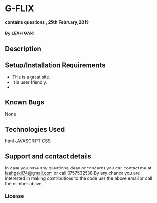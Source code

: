 #  G-FLIX
####  contains questions , 25th February,2019
#### By **LEAH GAKII**
## Description

## Setup/Installation Requirements
*  This is a great site.
*  It is user friendly.
*
## Known Bugs
None
## Technologies Used
  html
  JAVASCRIPT
  CSS
## Support and contact details
In case you have any questions,ideas or concerns you can contact me at leahgakii74@gmail.com or call 0757532538.By any chance you are interested in making contributions to the code use the above email or call the number above.
### License
